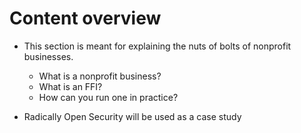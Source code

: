 # Content overview

* This section is meant for explaining the nuts of bolts of nonprofit businesses.
  * What is a nonprofit business?
  * What is an FFI?
  * How can you run one in practice?
  
* Radically Open Security will be used as a case study
